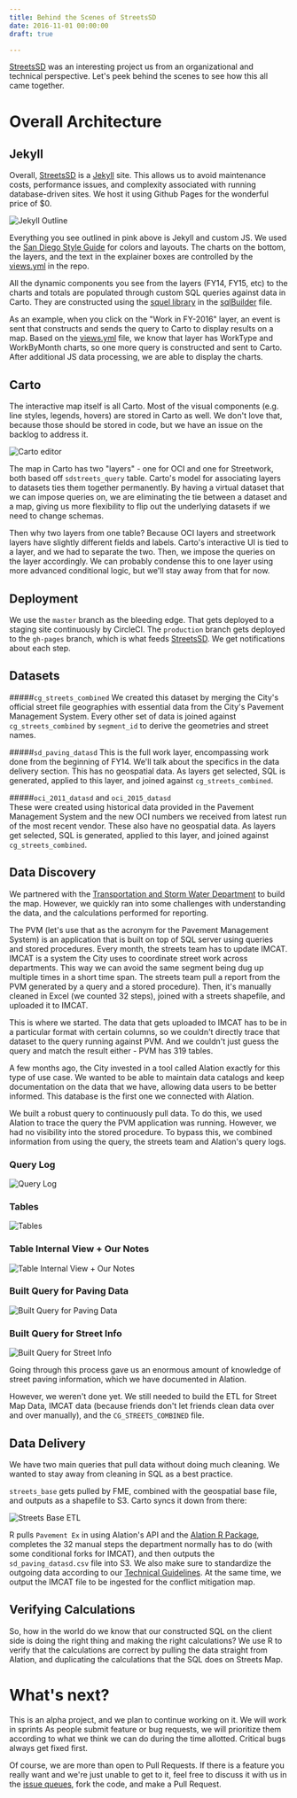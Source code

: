 ```yaml
---
title: Behind the Scenes of StreetsSD
date: 2016-11-01 00:00:00
draft: true

---
```


[StreetsSD](http://streets.sandiego.gov) was an interesting project us from an organizational and technical perspective.  Let's peek behind the scenes to see how this all came together.

<!--more-->

# Overall Architecture

## Jekyll

Overall, [StreetsSD](http://streets.sandiego.gov) is a [Jekyll](https://jekyllrb.com/) site.  This allows us to avoid maintenance costs, performance issues, and complexity associated with running database-driven sites.  We host it using Github Pages for the wonderful price of $0.  

![Jekyll Outline](/assets/img/stories/sdstreets_outline.jpg)

Everything you see outlined in pink above is Jekyll and custom JS. We used the [San Diego Style Guide](www.sandiego.gov/communications/design/index.shtml) for colors and layouts.  The charts on the bottom, the layers, and the text in the explainer boxes are controlled by the [views.yml](https://github.com/cityofsandiego/streetsSD/blob/master/src/_data/views.yml) in the repo.

All the dynamic components you see from the layers (FY14, FY15, etc) to the charts and totals are populated through custom SQL queries against data in Carto. They are constructed using the [squel library](https://hiddentao.com/squel/) in the [sqlBuilder](https://github.com/cityofsandiego/streetsSD/blob/master/src/assets/javascript/sqlBuilder.js) file.  

As an example, when you click on the "Work in FY-2016" layer, an event is sent that constructs and sends the query to Carto to display results on a map.  Based on the [views.yml](https://github.com/cityofsandiego/streetsSD/blob/master/src/_data/views.yml) file, we know that layer has WorkType and WorkByMonth charts, so one more query is constructed and sent to Carto.  After additional JS data processing, we are able to display the charts.  

## Carto
The interactive map itself is all Carto.  Most of the visual components (e.g. line styles, legends, hovers) are stored in Carto as well.  We don't love that, because those should be stored in code, but we have an issue on the backlog to address it.  

![Carto editor](/assets/img/stories/carto_editor.jpg)

The map in Carto has two "layers" - one for OCI and one for Streetwork, both based off `sdstreets_query` table.  Carto's model for associating layers to datasets ties them together permanently.  By having a virtual dataset that we can impose queries on, we are eliminating the tie between a dataset and a map, giving us more flexibility to flip out the underlying datasets if we need to change schemas. 

Then why two layers from one table?  Because OCI layers and streetwork layers have slightly different fields and labels. Carto's interactive UI is tied to a layer, and we had to separate the two. Then, we impose the queries on the layer accordingly.  We can probably condense this to one layer using more advanced conditional logic, but we'll stay away from that for now. 

## Deployment
We use the `master` branch as the bleeding edge.  That gets deployed to a staging site continuously by CircleCI.  The `production` branch gets deployed to the `gh-pages` branch, which is what feeds [StreetsSD](http://streets.sandiego.gov).  We get notifications about each step.

## Datasets
#####`cg_streets_combined`
We created this dataset by merging the City's official street file geographies with essential data from the City's Pavement Management System.  Every other set of data is joined against `cg_streets_combined` by `segment_id` to derive the geometries and street names. 

#####`sd_paving_datasd`
This is the full work layer, encompassing work done from the beginning of FY14. We'll talk about the specifics in the data delivery section.  This has no geospatial data.  As layers get selected, SQL is generated, applied to this layer, and joined against `cg_streets_combined`.  

#####`oci_2011_datasd` and `oci_2015_datasd`  
These were created using historical data provided in the Pavement Management System and the new OCI numbers we received from latest run of the most recent vendor.  These also have no geospatial data.  As layers get selected, SQL is generated, applied to this layer, and joined against `cg_streets_combined`.  

## Data Discovery
We partnered with the [Transportation and Storm Water Department](https://www.sandiego.gov/tsw) to build the map.  However, we quickly ran into some challenges with understanding the data, and the calculations performed for reporting.

The PVM (let's use that as the acronym for the Pavement Management System) is an application that is built on top of SQL server using queries and stored procedures.  Every month, the streets team has to update IMCAT.  IMCAT is a system the City uses to coordinate street work across departments. This way we can avoid the same segment being dug up multiple times in a short time span.  The streets team pull a report from the PVM generated by a query and a stored procedure).  Then, it's manually cleaned in Excel (we counted 32 steps), joined with a streets shapefile, and uploaded it to IMCAT.

This is where we started.  The data that gets uploaded to IMCAT has to be in a particular format with certain columns, so we couldn't directly trace that dataset to the query running against PVM.  And we couldn't just guess the query and match the result either - PVM has 319 tables.  

A few months ago, the City invested in a tool called Alation exactly for this type of use case.  We wanted to be able to maintain data catalogs and keep documentation on the data that we have, allowing data users to be better informed.  This database is the first one we connected with Alation.


We built a robust query to continuously pull data.  To do this, we used Alation to trace the query the PVM application was running.  However, we had no visibility into the stored procedure.  To bypass this, we combined information from using the query, the streets team and Alation's query logs.

### Query Log

![Query Log](/assets/img/stories/alation_query_log.jpg)

### Tables

![Tables](/assets/img/stories/alation_tables.jpg)

### Table Internal View + Our Notes
![Table Internal View + Our Notes](/assets/img/stories/alation_table_internal.jpg)

### Built Query for Paving Data
![Built Query for Paving Data](/assets/img/stories/built_query.jpg)

### Built Query for Street Info
![Built Query for Street Info](https://mrm-screen.s3.amazonaws.com/Streets_Base__Alation_Compose_2016-09-26_13-32-26.png)

Going through this process gave us an enormous amount of knowledge of street paving information, which we have documented in Alation.  

However, we weren't done yet.  We still needed to build the ETL for Street Map Data, IMCAT data (because friends don't let friends clean data over and over manually), and the `CG_STREETS_COMBINED` file.

## Data Delivery
We have two main queries that pull data without doing much cleaning.  We wanted to stay away from cleaning in SQL as a best practice.  

`streets_base` gets pulled by FME, combined with the geospatial base file, and outputs as a shapefile to S3.  Carto syncs it down from there:

![Streets Base ETL](/assets/img/stories/cg_fme.jpg)

R pulls `Pavement Ex` in using Alation's API and the [Alation R Package](https://github.com/mattwg/alation), completes the 32 manual steps the department normally has to do (with some conditional forks for IMCAT), and then outputs the `sd_paving_datasd.csv` file into S3.  We also make sure to standardize the outgoing data according to our [Technical Guidelines](https://datasd.gitbooks.io/open-data-implementation-update-2016/content/main/technical-guidelines.html).  At the same time, we output the IMCAT file to be ingested for the conflict mitigation map.


## Verifying Calculations
So, how in the world do we know that our constructed SQL on the client side is doing the right thing and making the right calculations? We use R to verify that the calculations are correct by pulling the data straight from Alation, and duplicating the calculations that the SQL does on Streets Map.

# What's next?
This is an alpha project, and we plan to continue working on it.  We will work in sprints As people submit feature or bug requests, we will prioritize them according to what we think we can do during the time allotted. Critical bugs always get fixed first.  

Of course, we are more than open to Pull Requests.  If there is a feature you really want and we're just unable to get to it, feel free to discuss it with us in the [issue queues](https://github.com/cityofsandiego/streetsSD/issues), fork the code, and make a Pull Request.  



